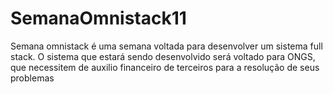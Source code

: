 # SemanaOmnistack11
Semana omnistack é uma semana voltada para desenvolver um sistema full stack. O sistema que estará sendo desenvolvido será voltado para ONGS, que necessitem de auxilio financeiro de terceiros para a resolução de seus problemas
